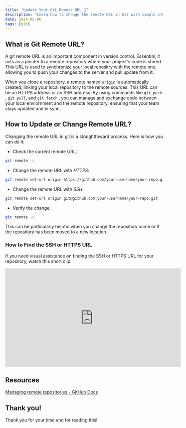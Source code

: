 ```yaml
---
title: "Update Your Git Remote URL 🔄"
description: "Learn how to change the remote URL in Git with simple steps. Update your repository's remote address effortlessly to keep your project in sync"
date: 2024-06-06
tags: [git]
---
```


## What is Git Remote URL?

A git remote URL is an important component in version control. Essential, it acts as a pointer to a remote repository where your project's code is stored. This URL is used to synchronize your local repositry with the remote one, allowing you to push your changes to the server and pull update from it.

When you clone a repository, a remote named `origin` is automatically created, linking your local repository to the remote sources. This URL can be an HTTPS address or an SSH address. By using commands like `git push` , `git pull`, and `git fetch` , you can manage and exchange code between your local enviornment and the remote repository, ensuring that your team stays updated and in sync.

## How to Update or Change Remote URL?

Changing the remote URL in git is a straightfoward process. Here is how you can do it:

- Check the current remote URL:

```bash
git remote -v
```

- Change the remote URL with _HTTPS_:

```bash
git remote set-url origin https://github.com/your-username/your-repo.git
```

- Change the remote URL with _SSH_:

```bash
git remote set-url origin git@github.com:your-username/your-repo.git
```

- Verify the change:

```bash
git remote -v
```

This can be particularly helpful when you change the repository name or if the repository has been moved to a new location.

### How to Find the SSH or HTTPS URL

If you need visual assistance on finding the SSH or HTTPS URL for your repository, watch this short clip:

<iframe width="560" height="315" src="https://github.com/victoriacheng15/victoriacheng15.vercel.app/assets/35031228/d2581d53-a54e-4df0-97b7-521bf61e16bf" frameborder="0" allowfullscreen></iframe>

## Resources

[Managing remote repositories - GitHub Docs](https://docs.github.com/en/get-started/getting-started-with-git/managing-remote-repositories#changing-a-remote-repositorys-url)

## Thank you!

Thank you for your time and for reading this!
